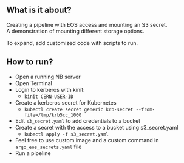 ## What is it about?

Creating a pipeline with EOS access and mounting an S3 secret.  
A demonstration of mounting different storage options.  

To expand, add customized code with scripts to run.

## How to run?

- Open a running NB server
- Open Terminal
- Login to kerberos with kinit:
  - `kinit CERN-USER-ID`
- Create a kerberos secret for Kubernetes
  - `kubectl create secret generic krb-secret --from-file=/tmp/krb5cc_1000`
- Edit `s3_secret.yaml` to add credentials to a bucket
- Create a secret with the access to a bucket using s3_secret.yaml
  - `kubectl apply -f s3_secret.yaml`
- Feel free to use custom image and a custom command in `argo_eos_secrets.yaml` file
- Run a pipeline
